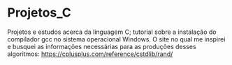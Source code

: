 # Projetos_C
Projetos e estudos acerca da linguagem C; tutorial sobre a instalação do compilador gcc no sistema operacional Windows.
O site no qual me inspirei e busquei as informações necessárias para as produções desses algoritmos: https://cplusplus.com/reference/cstdlib/rand/
